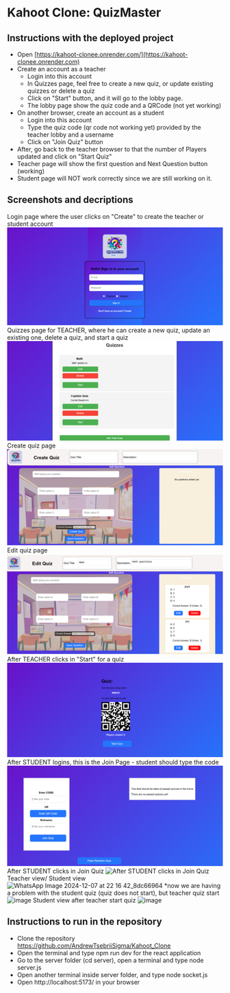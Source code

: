 # Kahoot Clone: QuizMaster

## Instructions with the deployed project
- Open [https://kahoot-clonee.onrender.com/](https://kahoot-clonee.onrender.com)
- Create an account as a teacher
  - Login into this account
  - In Quizzes page, feel free to create a new quiz, or update existing quizzes or delete a quiz
  - Click on "Start" button, and it will go to the lobby page.
  - The lobby page show the quiz code and a QRCode (not yet working)
- On another browser, create an account as a student 
  - Login into this account
  - Type the quiz code (qr code not working yet) provided by the teacher lobby and a username
  - Click on "Join Quiz" button
- After, go back to the teacher browser to that the number of Players updated and click on "Start Quiz"
- Teacher page will show the first question and Next Question button (working)
- Student page will NOT work correctly since we are still working on it.

## Screenshots and decriptions
Login page where the user clicks on "Create" to create the teacher or student account
![Login page where the user clicks on "Create" to create the teacher or student account](image.png)
Quizzes page for TEACHER, where he can create a new quiz, update an existing one, delete a quiz, and start a quiz
![Quizzes page for TEACHER, where he can create a new quiz, update an existing one, delete a quiz, and start a quiz](image-1.png)
Create quiz page
![Create quiz page](image-2.png)
Edit quiz page
![Edit quiz page](image-3.png)
After TEACHER clicks in "Start" for a quiz
![After TEACHER clicks in "Start" for a quiz](image-4.png)
After STUDENT logins, this is the Join Page - student should type the code
![After STUDENT logins, this is the Join Page - student should type the code ](image-5.png)
After STUDENT clicks in Join Quiz
![After STUDENT clicks in Join Quiz](https://github.com/user-attachments/assets/2adb1f4f-4a6b-4ddc-b9bf-9f58ed15cf1e)
Teacher view/ Student view
![WhatsApp Image 2024-12-07 at 22 16 42_8dc66964](https://github.com/user-attachments/assets/118aa446-ec82-4210-9d50-5021b30d63da)
*now we are having a problem with the student quiz (quiz does not start), but teacher quiz start
![image](https://github.com/user-attachments/assets/780a72af-e9f2-4404-b612-b4e2e3b72f87)
Student view after teacher start quiz
![image](https://github.com/user-attachments/assets/bbf0a40e-3344-488b-bac9-90d36d592df5)


## Instructions to run in the repository
- Clone the repository https://github.com/AndrewTsebriiSigma/Kahoot_Clone
- Open the terminal and type npm run dev for the react application 
- Go to the server folder (cd server), open a terminal and type node server.js
- Open another terminal inside server folder, and type node socket.js
- Open http://localhost:5173/ in your browser
